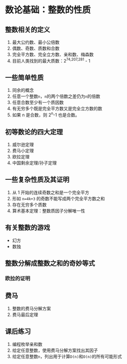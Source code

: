 # 数论基础：整数的性质

		
## 整数相关的定义

1. 最大公约数、最小公倍数
1. 偶数、奇数、质数和合数
1. 完全平方数、完全立方数、亲和数、梅森数
1. 目前人类找到的最大质数：2<sup>74,207,281</sup> - 1

		
## 一些简单性质

1. 同余的概念
1. 任意一个整数`n`，`n`的两个倍数之差仍为`n`的倍数
1. 任意合数至少有一个质因数
1. 有无穷多个既是完全平方数又是完全立方数的数
1. 如果 n 是合数，则 2<sup>n</sup>-1 也是合数。

		
## 初等数论的四大定理

1. 威尔逊定理
1. 费马小定理
1. 欧拉定理
1. 中国剩余定理/孙子定理

		
## 一些复杂性质及其证明

1. 从 1 开始的连续奇数之和是一个完全平方
1. 形如 `n=4k+3` 的奇数不能写成两个完全平方数之和
1. 存在无穷多个质数
1. 算术基本定理：整数质因子分解唯一性

		
## 有关整数的游戏

- 幻方
- 数独

		
## 整数分解成整数之和的奇妙等式

	
### 欧拉的证明

		
## 费马

1. 整数的费马分解方案
1. 费马最后定理

		
## 课后练习

1. 编程枚举亲和数
1. 给定任意整数，使用费马分解方案找出其因子
1. 给定任意整数`n`，列出用于计算`D(n)`和`O(n)`的所有可能形式

